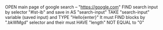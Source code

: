 OPEN main page of google search – "https://google.com"
FIND search input by selector "#lst-ib" and save in AS "search-input"
TAKE "search-input" variable (saved input) and TYPE "Hello{enter}"
It must FIND blocks by ".bkWMgd" selector and their must HAVE "length" NOT EQUAL to "0"
